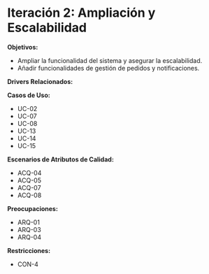 # Iteración 2: Ampliación y Escalabilidad

**Objetivos:**
- Ampliar la funcionalidad del sistema y asegurar la escalabilidad.
- Añadir funcionalidades de gestión de pedidos y notificaciones.

**Drivers Relacionados:**

**Casos de Uso:**
- UC-02
- UC-07
- UC-08
- UC-13
- UC-14
- UC-15

**Escenarios de Atributos de Calidad:**
- ACQ-04
- ACQ-05
- ACQ-07
- ACQ-08

**Preocupaciones:**
- ARQ-01
- ARQ-03
- ARQ-04

**Restricciones:**
- CON-4